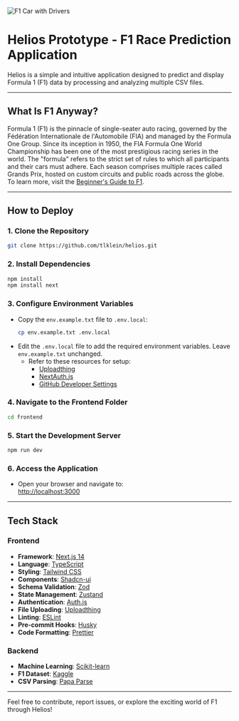![F1 Car with Drivers](https://mclaren.bloomreach.io/delivery/resources/content/gallery/mclaren-racing/formula-1/2024/editorial/f1-2025-schedule-article-cover-wide.jpg)

# Helios Prototype - F1 Race Prediction Application

Helios is a simple and intuitive application designed to predict and display Formula 1 (F1) data by processing and analyzing multiple CSV files.

---

## What Is F1 Anyway?

Formula 1 (F1) is the pinnacle of single-seater auto racing, governed by the Fédération Internationale de l'Automobile (FIA) and managed by the Formula One Group. Since its inception in 1950, the FIA Formula One World Championship has been one of the most prestigious racing series in the world. The "formula" refers to the strict set of rules to which all participants and their cars must adhere. Each season comprises multiple races called Grands Prix, hosted on custom circuits and public roads across the globe.  
To learn more, visit the [Beginner's Guide to F1](https://www.formula1.com/en/latest/tags/beginner-s-guide.7szZSRQkywApBCsTz1sDwg).

---

## How to Deploy

### 1. Clone the Repository
```bash
git clone https://github.com/tlklein/helios.git
```

### 2. Install Dependencies
```bash
npm install
npm install next
```

### 3. Configure Environment Variables
- Copy the `env.example.txt` file to `.env.local`:
  ```bash
  cp env.example.txt .env.local
  ```
- Edit the `.env.local` file to add the required environment variables. Leave `env.example.txt` unchanged.
  - Refer to these resources for setup:
    - [Uploadthing](https://uploadthing.com/)
    - [NextAuth.js](https://next-auth.js.org/configuration/options)
    - [GitHub Developer Settings](https://github.com/settings/developers)

### 4. Navigate to the Frontend Folder
```bash
cd frontend
```

### 5. Start the Development Server
```bash
npm run dev
```

### 6. Access the Application
- Open your browser and navigate to:  
  [http://localhost:3000](http://localhost:3000)

---

## Tech Stack

### Frontend
- **Framework**: [Next.js 14](https://nextjs.org/13)
- **Language**: [TypeScript](https://www.typescriptlang.org)
- **Styling**: [Tailwind CSS](https://tailwindcss.com)
- **Components**: [Shadcn-ui](https://ui.shadcn.com)
- **Schema Validation**: [Zod](https://zod.dev)
- **State Management**: [Zustand](https://zustand-demo.pmnd.rs)
- **Authentication**: [Auth.js](https://authjs.dev/)
- **File Uploading**: [Uploadthing](https://uploadthing.com)
- **Linting**: [ESLint](https://eslint.org)
- **Pre-commit Hooks**: [Husky](https://typicode.github.io/husky/)
- **Code Formatting**: [Prettier](https://prettier.io)

### Backend
- **Machine Learning**: [Scikit-learn](https://scikit-learn.org/stable/index.html)
- **F1 Dataset**: [Kaggle](https://www.kaggle.com/datasets/rohanrao/formula-1-world-championship-1950-2020/data)
- **CSV Parsing**: [Papa Parse](https://www.papaparse.com/)

---

Feel free to contribute, report issues, or explore the exciting world of F1 through Helios!

